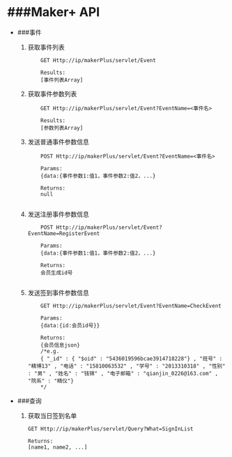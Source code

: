 ###Maker+ API
====
 
* ###事件


	1. 获取事件列表

		```
			GET Http://ip/makerPlus/servlet/Event
	
			Results:
			[事件列表Array]
		
		```

	2. 获取事件参数列表

		```
			GET Http://ip/makerPlus/servlet/Event?EventName=<事件名>
			
			Results:
			[参数列表Array]
		```

	3. 发送普通事件参数信息

		```
			POST Http://ip/makerPlus/servlet/Event?EventName=<事件名>
			
			Params:
			{data:{事件参数1:值1，事件参数2:值2，...}
			
			Returns:
			null
			
		```

	4. 发送注册事件参数信息
	
		```
			POST Http://ip/makerPlus/servlet/Event?EventName=RegisterEvent
			
			Params:
			{data:{事件参数1:值1，事件参数2:值2，...}
			
			Returns:
			会员生成id号
			
		```
	5. 发送签到事件参数信息
		```
			GET Http://ip/makerPlus/servlet/Event?EventName=CheckEvent
			
			Params:
			{data:{id:会员id号}}
			
			Returns:
			{会员信息json}
			/*e.g.
			{ "_id" : { "$oid" : "5436019596bcae3914718228"} , "班号" : "精博13" , "电话" : "15810063532" , "学号" : "2013310318" , "性别" : "男" , "姓名" : "钱锦" , "电子邮箱" : "qianjin_0226@163.com" , "院系" : "精仪"}
			*/

* ###查询

	1. 获取当日签到名单
		
		```
		GET Http://ip/makerPlus/servlet/Query?What=SignInList
		
		Returns:
		[name1, name2, ...]
		```



	
	